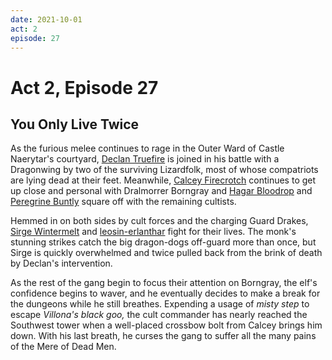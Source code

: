 ```yaml
---
date: 2021-10-01
act: 2
episode: 27
---
```

# Act 2, Episode 27
##  You Only Live Twice
As the furious melee continues to rage in the Outer Ward of Castle Naerytar's courtyard, [Declan Truefire](../Characters/Declan%20Truefire/%21index.md) is joined in his battle with a Dragonwing by two of the surviving Lizardfolk, most of whose compatriots are lying dead at their feet. Meanwhile, [Calcey Firecrotch](../Characters/Calcey%20Firecrotch/%21index.md) continues to get up close and personal with Dralmorrer Borngray and [Hagar Bloodrop](../Characters/Hagar%20Bloodrop/%21index.md) and [Peregrine Buntly](../Characters/Peregrine%20Buntly/%21index.md) square off with the remaining cultists.

Hemmed in on both sides by cult forces and the charging Guard Drakes, [Sirge Wintermelt](../Characters/Sirge%20Wintermelt/%21index.md) and [leosin-erlanthar](../../npcs/leosin-erlanthar.md) fight for their lives. The monk's stunning strikes catch the big dragon-dogs off-guard more than once, but Sirge is quickly overwhelmed and twice pulled back from the brink of death by Declan's intervention.

As the rest of the gang begin to focus their attention on Borngray, the elf's confidence begins to waver, and he eventually decides to make a break for the dungeons while he still breathes. Expending a usage of *misty step* to escape *Villona's black goo,* the cult commander has nearly reached the Southwest tower when a well-placed crossbow bolt from Calcey brings him down. With his last breath, he curses the gang to suffer all the many pains of the Mere of Dead Men.
